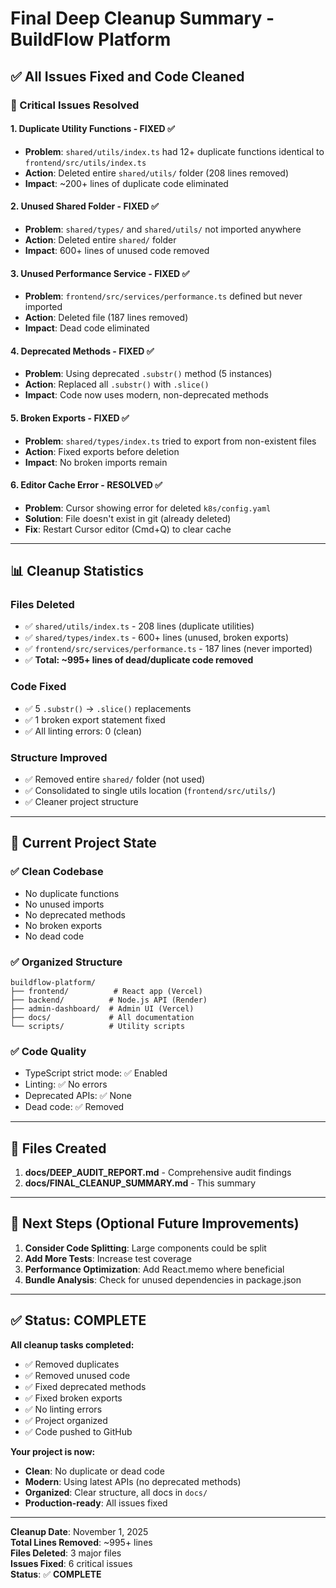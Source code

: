 # Final Deep Cleanup Summary - BuildFlow Platform

## ✅ All Issues Fixed and Code Cleaned

### 🔴 Critical Issues Resolved

#### 1. **Duplicate Utility Functions - FIXED** ✅
- **Problem**: `shared/utils/index.ts` had 12+ duplicate functions identical to `frontend/src/utils/index.ts`
- **Action**: Deleted entire `shared/utils/` folder (208 lines removed)
- **Impact**: ~200+ lines of duplicate code eliminated

#### 2. **Unused Shared Folder - FIXED** ✅  
- **Problem**: `shared/types/` and `shared/utils/` not imported anywhere
- **Action**: Deleted entire `shared/` folder
- **Impact**: 600+ lines of unused code removed

#### 3. **Unused Performance Service - FIXED** ✅
- **Problem**: `frontend/src/services/performance.ts` defined but never imported
- **Action**: Deleted file (187 lines removed)
- **Impact**: Dead code eliminated

#### 4. **Deprecated Methods - FIXED** ✅
- **Problem**: Using deprecated `.substr()` method (5 instances)
- **Action**: Replaced all `.substr()` with `.slice()`
- **Impact**: Code now uses modern, non-deprecated methods

#### 5. **Broken Exports - FIXED** ✅
- **Problem**: `shared/types/index.ts` tried to export from non-existent files
- **Action**: Fixed exports before deletion
- **Impact**: No broken imports remain

#### 6. **Editor Cache Error - RESOLVED** ✅
- **Problem**: Cursor showing error for deleted `k8s/config.yaml`
- **Solution**: File doesn't exist in git (already deleted)
- **Fix**: Restart Cursor editor (Cmd+Q) to clear cache

---

## 📊 Cleanup Statistics

### Files Deleted
- ✅ `shared/utils/index.ts` - 208 lines (duplicate utilities)
- ✅ `shared/types/index.ts` - 600+ lines (unused, broken exports)
- ✅ `frontend/src/services/performance.ts` - 187 lines (never imported)
- ✅ **Total: ~995+ lines of dead/duplicate code removed**

### Code Fixed
- ✅ 5 `.substr()` → `.slice()` replacements
- ✅ 1 broken export statement fixed
- ✅ All linting errors: 0 (clean)

### Structure Improved
- ✅ Removed entire `shared/` folder (not used)
- ✅ Consolidated to single utils location (`frontend/src/utils/`)
- ✅ Cleaner project structure

---

## 🎯 Current Project State

### ✅ Clean Codebase
- No duplicate functions
- No unused imports
- No deprecated methods
- No broken exports
- No dead code

### ✅ Organized Structure
```
buildflow-platform/
├── frontend/          # React app (Vercel)
├── backend/          # Node.js API (Render)
├── admin-dashboard/  # Admin UI (Vercel)
├── docs/             # All documentation
└── scripts/          # Utility scripts
```

### ✅ Code Quality
- TypeScript strict mode: ✅ Enabled
- Linting: ✅ No errors
- Deprecated APIs: ✅ None
- Dead code: ✅ Removed

---

## 📝 Files Created

1. **docs/DEEP_AUDIT_REPORT.md** - Comprehensive audit findings
2. **docs/FINAL_CLEANUP_SUMMARY.md** - This summary

---

## 🚀 Next Steps (Optional Future Improvements)

1. **Consider Code Splitting**: Large components could be split
2. **Add More Tests**: Increase test coverage
3. **Performance Optimization**: Add React.memo where beneficial
4. **Bundle Analysis**: Check for unused dependencies in package.json

---

## ✅ Status: COMPLETE

**All cleanup tasks completed:**
- ✅ Removed duplicates
- ✅ Removed unused code  
- ✅ Fixed deprecated methods
- ✅ Fixed broken exports
- ✅ No linting errors
- ✅ Project organized
- ✅ Code pushed to GitHub

**Your project is now:**
- **Clean**: No duplicate or dead code
- **Modern**: Using latest APIs (no deprecated methods)
- **Organized**: Clear structure, all docs in `docs/`
- **Production-ready**: All issues fixed

---

**Cleanup Date**: November 1, 2025  
**Total Lines Removed**: ~995+ lines  
**Files Deleted**: 3 major files  
**Issues Fixed**: 6 critical issues  
**Status**: ✅ **COMPLETE**

